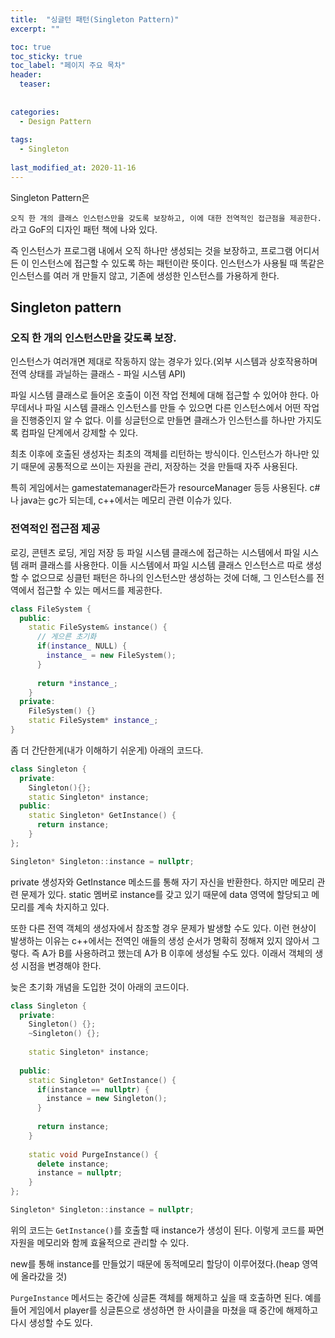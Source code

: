 ```yaml
---
title:  "싱글턴 패턴(Singleton Pattern)"
excerpt: ""

toc: true
toc_sticky: true
toc_label: "페이지 주요 목차"
header:
  teaser: 
  
  
categories:
  - Design Pattern
  
tags:
  - Singleton
  
last_modified_at: 2020-11-16
---
```


Singleton Pattern은 

`오직 한 개의 클래스 인스턴스만을 갖도록 보장하고, 이에 대한 전역적인 접근점을 제공한다.` 라고 GoF의 디자인 패턴 책에 나와 있다.

즉 인스턴스가 프로그램 내에서 오직 하나만 생성되는 것을 보장하고, 프로그램 어디서든 이 인스턴스에 접근할 수 있도록 하는 패턴이란 뜻이다. 인스턴스가 사용될 때 똑같은 인스턴스를 여러 개 만들지 않고, 기존에 생성한 인스턴스를 가용하게 한다.


## Singleton pattern

### 오직 한 개의 인스턴스만을 갖도록 보장.

인스턴스가 여러개면 제대로 작동하지 않는 경우가 있다.(외부 시스템과 상호작용하며 전역 상태를 과닐하는 클래스 - 파일 시스템 API)

파일 시스템 클래스로 들어온 호출이 이전 작업 전체에 대해 접근할 수 있어야 한다. 아무데서나 파일 시스템 클래스 인스턴스를 만들 수 있으면 다른 인스턴스에서 어떤 작업을 진행중인지 알 수 없다. 
이를 싱글턴으로 만들면 클래스가 인스턴스를 하나만 가지도록 컴파일 단계에서 강제할 수 있다.

최초 이후에 호출된 생성자는 최초의 객체를 리턴하는 방식이다. 인스턴스가 하나만 있기 때문에 공통적으로 쓰이는 자원을 관리, 저장하는 것을 만들때 자주 사용된다.

특히 게임에서는 gamestatemanager라든가 resourceManager 등등 사용된다. c#나 java는 gc가 되는데, c++에서는 메모리 관련 이슈가 있다.

### 전역적인 접근점 제공

로깅, 콘텐츠 로딩, 게임 저장 등 파일 시스템 클래스에 접근하는 시스템에서 파일 시스템 래퍼 클래스를 사용한다. 이들 시스템에서 파일 시스템 클래스 인스턴스르 따로 생성할 수 없으므로
싱클턴 패턴은 하나의 인스턴스만 생성하는 것에 더해, 그 인스턴스를 전역에서 접근할 수 있는 메서드를 제공한다. 

```c++
class FileSystem {
  public:
    static FileSystem& instance() {
      // 게으른 초기화
      if(instance_ NULL) {
        instance_ = new FileSystem();
      }
      
      return *instance_;
    }
  private:
    FileSystem() {}
    static FileSystem* instance_;
}
```

좀 더 간단한게(내가 이해하기 쉬운게) 아래의 코드다.

```c++
class Singleton {
  private:
    Singleton(){};
    static Singleton* instance;
  public:
    static Singleton* GetInstance() {
      return instance;
    }
};

Singleton* Singleton::instance = nullptr;
```

private 생성자와 GetInstance 메소드를 통해 자기 자신을 반환한다. 하지만 메모리 관련 문제가 있다. static 멤버로 instance를 갖고 있기 때문에 data 영역에 할당되고 메모리를 계속 차지하고 있다.

또한 다른 전역 객체의 생성자에서 참조할 경우 문제가 발생할 수도 있다. 이런 현상이 발생하는 이유는 c++에서는 전역인 애들의 생성 순서가 명확히 정해져 있지 않아서 그렇다.
즉 A가 B를 사용하려고 했는데 A가 B 이후에 생성될 수도 있다. 이래서 객체의 생성 시점을 변경해야 한다. 

늦은 초기화 개념을 도입한 것이 아래의 코드이다.

```cpp
class Singleton {
  private:
    Singleton() {};
    ~Singleton() {};
    
    static Singleton* instance;
    
  public:
    static Singleton* GetInstance() {
      if(instance == nullptr) {
        instance = new Singleton();
      }
      
      return instance;
    }
    
    static void PurgeInstance() {
      delete instance;
      instance = nullptr;
    }
};

Singleton* Singleton::instance = nullptr;
```

위의 코드는 `GetInstance()`를 호출할 때 instance가 생성이 된다. 이렇게 코드를 짜면 자원을 메모리와 함께 효율적으로 관리할 수 있다.

new를 통해 instance를 만들었기 때문에 동적메모리 할당이 이루어졌다.(heap 영역에 올라갔을 것)

`PurgeInstance` 메서드는 중간에 싱글톤 객체를 해제하고 싶을 때 호출하면 된다. 예를 들어 게임에서 player를 싱글톤으로 생성하면 한 사이클을 마쳤을 때 중간에 해제하고 다시 생성할 수도 있다.



